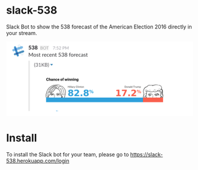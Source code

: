 # slack-538
Slack Bot to show the 538 forecast of the American Election 2016 directly in your stream.

![](.readme/example.png)

# Install

To install the Slack bot for your team, please go to https://slack-538.herokuapp.com/login

